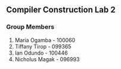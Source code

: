 ## Compiler Construction Lab 2

### Group Members
1) Maria Ogamba - 100060
2) Tiffany Tirop - 099365
3) Ian Odundo - 100446
4) Nicholus Magak - 096993

